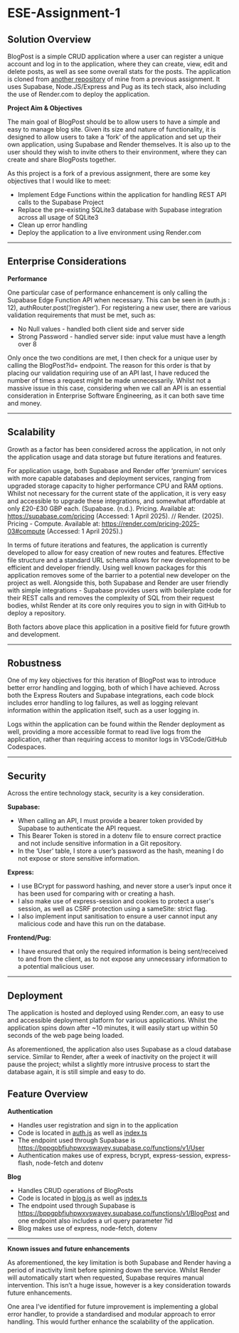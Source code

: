 # ESE-Assignment-1

## Solution Overview

BlogPost is a simple CRUD application where a user can register a unique account and log in to the application, where they can create, view, edit and delete posts, as well as see some overall stats for the posts. The application is cloned from [another repository](https://github.com/sa-muelj/SQA-Assignment-1) of mine from a previous assignment. It uses Supabase, Node.JS/Express and Pug as its tech stack, also including the use of Render.com to deploy the application.

**Project Aim & Objectives**

The main goal of BlogPost should be to allow users to have a simple and easy to manage blog site. Given its size and nature of functionality, it is designed to allow users to take a ‘fork’ of the application and set up their own application, using Supabase and Render themselves. It is also up to the user should they wish to invite others to their environment, where they can create and share BlogPosts together.

As this project is a fork of a previous assignment, there are some key objectives that I would like to meet:

- Implement Edge Functions within the application for handling REST API calls to the Supabase Project
- Replace the pre-existing SQLite3 database with Supabase integration across all usage of SQLite3
- Clean up error handling
- Deploy the application to a live environment using Render.com

---

## Enterprise Considerations

**Performance**

One particular case of performance enhancement is only calling the Supabase Edge Function API when necessary. This can be seen in (auth.js : 12), authRouter.post(‘/register’).
For registering a new user, there are various validation requirements that must be met, such as:

- No Null values - handled both client side and server side
- Strong Password - handled server side: input value must have a length over 8

Only once the two conditions are met, I then check for a unique user by calling the BlogPost?id= endpoint. The reason for this order is that by placing our validation requiring use of an API last, I have reduced the number of times a request might be made unnecessarily. Whilst not a massive issue in this case, considering when we call an API is an essential consideration in Enterprise Software Engineering, as it can both save time and money.

---

## Scalability

Growth as a factor has been considered across the application, in not only the application usage and data storage but future iterations and features.

For application usage, both Supabase and Render offer ‘premium’ services with more capable databases and deployment services, ranging from upgraded storage capacity to higher performance CPU and RAM options. Whilst not necessary for the current state of the application, it is very easy and accessible to upgrade these integrations, and somewhat affordable at only £20-£30 GBP each. (Supabase. (n.d.). Pricing. Available at: https://supabase.com/pricing (Accessed: 1 April 2025). // Render. (2025). Pricing - Compute. Available at: https://render.com/pricing-2025-03#compute (Accessed: 1 April 2025).)

In terms of future iterations and features, the application is currently developed to allow for easy creation of new routes and features. Effective file structure and a standard URL schema allows for new development to be efficient and developer friendly. Using well known packages for this application removes some of the barrier to a potential new developer on the project as well. Alongside this, both Supabase and Render are user friendly with simple integrations - Supabase provides users with boilerplate code for their REST calls and removes the complexity of SQL from their request bodies, whilst Render at its core only requires you to sign in with GitHub to deploy a repository.

Both factors above place this application in a positive field for future growth and development.

---

## Robustness

One of my key objectives for this iteration of BlogPost was to introduce better error handling and logging, both of which I have achieved. Across both the Express Routers and Supabase integrations, each code block includes error handling to log failures, as well as logging relevant information within the application itself, such as a user logging in.

Logs within the application can be found within the Render deployment as well, providing a more accessible format to read live logs from the application, rather than requiring access to monitor logs in VSCode/GitHub Codespaces.

---

## Security

Across the entire technology stack, security is a key consideration.

**Supabase:**

- When calling an API, I must provide a bearer token provided by Supabase to authenticate the API request.
- This Bearer Token is stored in a dotenv file to ensure correct practice and not include sensitive information in a Git repository.
- In the ‘User’ table, I store a user’s password as the hash, meaning I do not expose or store sensitive information.

**Express:**

- I use BCrypt for password hashing, and never store a user’s input once it has been used for comparing with or creating a hash.
- I also make use of express-session and cookies to protect a user's session, as well as CSRF protection using a sameSite: strict flag.
- I also implement input sanitisation to ensure a user cannot input any malicious code and have this run on the database.

**Frontend/Pug:**

- I have ensured that only the required information is being sent/received to and from the client, as to not expose any unnecessary information to a potential malicious user.

---

## Deployment

The application is hosted and deployed using Render.com, an easy to use and accessible deployment platform for various applications. Whilst the application spins down after ~10 minutes, it will easily start up within 50 seconds of the web page being loaded.

As aforementioned, the application also uses Supabase as a cloud database service. Similar to Render, after a week of inactivity on the project it will pause the project; whilst a slightly more intrusive process to start the database again, it is still simple and easy to do.

## Feature Overview

**Authentication**

- Handles user registration and sign in to the application
- Code is located in [auth.js](https://github.com/sa-muelj/ESE-Assignment-1/blob/main/routes/auth.js) as well as [index.ts](https://github.com/sa-muelj/ESE-Assignment-1/blob/main/supabase/functions/User/index.ts)
- The endpoint used through Supabase is https://bppgpbfiuhpwxvswayey.supabase.co/functions/v1/User
- Authentication makes use of express, bcrypt, express-session, express-flash, node-fetch and dotenv

**Blog**

- Handles CRUD operations of BlogPosts
- Code is located in [blog.js](https://github.com/sa-muelj/ESE-Assignment-1/blob/main/routes/blog.js) as well as [index.ts](https://github.com/sa-muelj/ESE-Assignment-1/blob/main/supabase/functions/BlogPost/index.ts)
- The endpoint used through Supabase is https://bppgpbfiuhpwxvswayey.supabase.co/functions/v1/BlogPost and one endpoint also includes a url query parameter ?id
- Blog makes use of express, node-fetch, dotenv

---

**Known issues and future enhancements**

As aforementioned, the key limitation is both Supabase and Render having a period of inactivity limit before spinning down the service. Whilst Render will automatically start when requested, Supabase requires manual intervention. This isn’t a huge issue, however is a key consideration towards future enhancements.

One area I’ve identified for future improvement is implementing a global error handler, to provide a standardised and modular approach to error handling. This would further enhance the scalability of the application.



